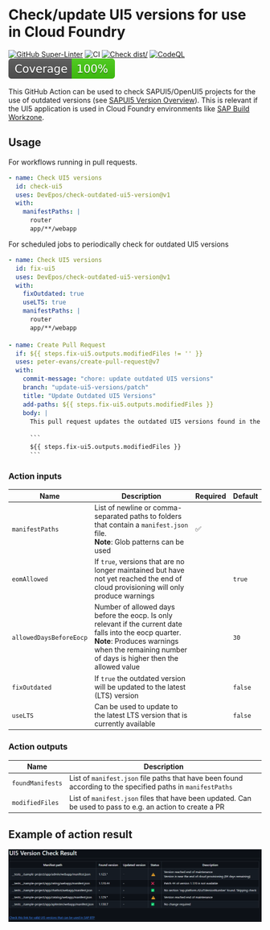# Check/update UI5 versions for use in Cloud Foundry

[![GitHub Super-Linter](https://github.com/actions/typescript-action/actions/workflows/linter.yml/badge.svg)](https://github.com/super-linter/super-linter)
![CI](https://github.com/actions/typescript-action/actions/workflows/ci.yml/badge.svg)
[![Check dist/](https://github.com/actions/typescript-action/actions/workflows/check-dist.yml/badge.svg)](https://github.com/actions/typescript-action/actions/workflows/check-dist.yml)
[![CodeQL](https://github.com/actions/typescript-action/actions/workflows/codeql-analysis.yml/badge.svg)](https://github.com/actions/typescript-action/actions/workflows/codeql-analysis.yml)
[![Coverage](./badges/coverage.svg)](./badges/coverage.svg)

This GitHub Action can be used to check SAPUI5/OpenUI5 projects for the use of outdated versions (see
[SAPUI5 Version Overview](https://ui5.sap.com/versionoverview.html)). This is relevant if the UI5 application is used in
Cloud Foundry environments like
[SAP Build Workzone](https://help.sap.com/docs/build-work-zone-standard-edition/sap-build-work-zone-standard-edition/expose-html5-applications-in-sap-build-work-zone-standard-edition?locale=en-US&q=ui5VersionNumber).

## Usage

For workflows running in pull requests.

```yaml
- name: Check UI5 versions
  id: check-ui5
  uses: DevEpos/check-outdated-ui5-version@v1
  with:
    manifestPaths: |
      router
      app/**/webapp
```

For scheduled jobs to periodically check for outdated UI5 versions

````yaml
- name: Check UI5 versions
  id: fix-ui5
  uses: DevEpos/check-outdated-ui5-version@v1
  with:
    fixOutdated: true
    useLTS: true
    manifestPaths: |
      router
      app/**/webapp

- name: Create Pull Request
  if: ${{ steps.fix-ui5.outputs.modifiedFiles != '' }}
  uses: peter-evans/create-pull-request@v7
  with:
    commit-message: "chore: update outdated UI5 versions"
    branch: "update-ui5-versions/patch"
    title: "Update Outdated UI5 Versions"
    add-paths: ${{ steps.fix-ui5.outputs.modifiedFiles }}
    body: |
      This pull request updates the outdated UI5 versions found in the following files:

      ```
      ${{ steps.fix-ui5.outputs.modifiedFiles }}
      ```
````

### Action inputs

| Name                    | Description                                                                                                                                                                                                  | Required | Default |
| ----------------------- | ------------------------------------------------------------------------------------------------------------------------------------------------------------------------------------------------------------ | -------- | ------- |
| `manifestPaths`         | List of newline or comma-separated paths to folders that contain a `manifest.json` file. <br/> **Note**: Glob patterns can be used                                                                           | ✅       |         |
| `eomAllowed`            | If `true`, versions that are no longer maintained but have not yet reached the end of cloud provisioning will only produce warnings                                                                          |          | `true`  |
| `allowedDaysBeforeEocp` | Number of allowed days before the eocp. Is only relevant if the current date falls into the eocp quarter.<br/>**Note**: Produces warnings when the remaining number of days is higher then the allowed value |          | `30`    |
| `fixOutdated`           | If `true` the outdated version will be updated to the latest (LTS) version                                                                                                                                   |          | `false` |
| `useLTS`                | Can be used to update to the latest LTS version that is currently available                                                                                                                                  |          | `false` |

### Action outputs

| Name             | Description                                                                                                 |
| ---------------- | ----------------------------------------------------------------------------------------------------------- |
| `foundManifests` | List of `manifest.json` file paths that have been found according to the specified paths in `manifestPaths` |
| `modifiedFiles`  | List of `manifest.json` files that have been updated. Can be used to pass to e.g. an action to create a PR  |

## Example of action result

![Action Result](docs/img/action-result.png)
